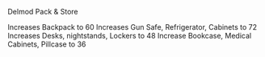Delmod Pack & Store

Increases Backpack to 60
Increases Gun Safe, Refrigerator, Cabinets to 72
Increases Desks, nightstands, Lockers to 48
Increase Bookcase, Medical Cabinets, Pillcase to 36 